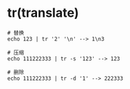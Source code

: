 # tr(translate)
```shell
# 替换
echo 123 | tr '2' '\n' --> 1\n3

# 压缩
echo 111222333 | tr -s '123' --> 123

# 删除
echo 111222333 | tr -d '1' --> 222333
```
